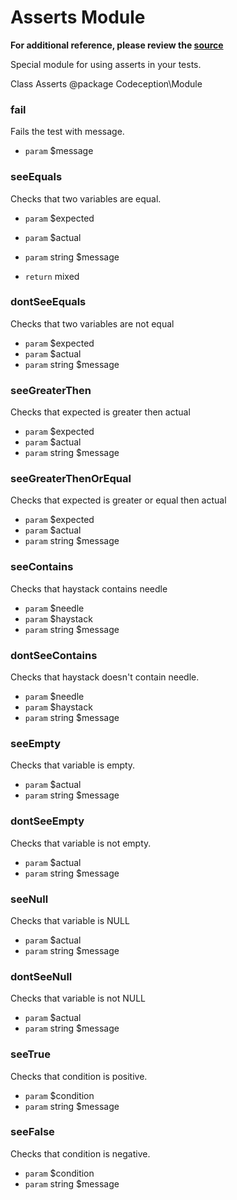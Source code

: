 # Asserts Module

**For additional reference, please review the [source](https://github.com/Codeception/Codeception/tree/master/src/Codeception/Module/Asserts.php)**


Special module for using asserts in your tests.

Class Asserts
@package Codeception\Module















































### fail
 Fails the test with message.

 * `param`  $message

### seeEquals
 Checks that two variables are equal.

 * `param`         $expected
 * `param`         $actual
 * `param`  string $message

 * `return`  mixed

### dontSeeEquals
 Checks that two variables are not equal

 * `param`         $expected
 * `param`         $actual
 * `param`  string $message

### seeGreaterThen
 Checks that expected is greater then actual

 * `param`         $expected
 * `param`         $actual
 * `param`  string $message

### seeGreaterThenOrEqual
 Checks that expected is greater or equal then actual

 * `param`         $expected
 * `param`         $actual
 * `param`  string $message

### seeContains
 Checks that haystack contains needle

 * `param`         $needle
 * `param`         $haystack
 * `param`  string $message

### dontSeeContains
 Checks that haystack doesn't contain needle.

 * `param`         $needle
 * `param`         $haystack
 * `param`  string $message

### seeEmpty
 Checks that variable is empty.

 * `param`         $actual
 * `param`  string $message

### dontSeeEmpty
 Checks that variable is not empty.

 * `param`         $actual
 * `param`  string $message

### seeNull
 Checks that variable is NULL

 * `param`         $actual
 * `param`  string $message

### dontSeeNull
 Checks that variable is not NULL

 * `param`         $actual
 * `param`  string $message

### seeTrue
 Checks that condition is positive.

 * `param`         $condition
 * `param`  string $message

### seeFalse
 Checks that condition is negative.

 * `param`         $condition
 * `param`  string $message
